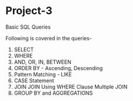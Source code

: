 # Project-3
Basic SQL Queries

Following is covered in the queries-
1. SELECT
2. WHERE
3. AND, OR, IN, BETWEEN
4. ORDER BY - Ascending, Descending
5. Pattern Matching - LIKE
6. CASE Statement
7. JOIN 
    JOIN Using WHERE Clause
    Multiple JOIN
8. GROUP BY and AGGREGATIONS
